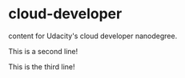 # cloud-developer
content for Udacity's cloud developer nanodegree.

This is a second line!

This is the third line!
